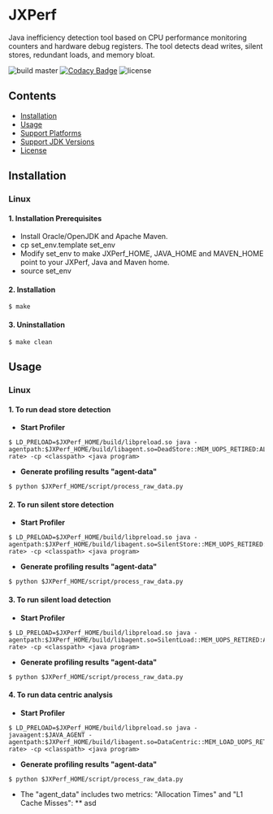# JXPerf

Java inefficiency detection tool based on CPU performance monitoring counters and hardware debug registers. The tool detects dead writes, silent stores, redundant loads, and memory bloat.

![build master](https://github.com/Xuhpclab/jxperf/workflows/build%20master/badge.svg)
[![Codacy Badge](https://api.codacy.com/project/badge/Grade/42f3be52e8a04bd19f3be986f660600e)](https://app.codacy.com/gh/Xuhpclab/jxperf?utm_source=github.com&utm_medium=referral&utm_content=Xuhpclab/jxperf&utm_campaign=Badge_Grade_Dashboard)
![license](https://img.shields.io/github/license/Xuhpclab/jxperf)

## Contents

- [Installation](#installation)
- [Usage](#usage)
- [Support Platforms](#support-platforms)
- [Support JDK Versions](#support-jdk-versions)
- [License](#license)

## Installation

### Linux

#### 1. Installation Prerequisites

* Install Oracle/OpenJDK and Apache Maven.
* cp set_env.template set_env
* Modify set_env to make JXPerf_HOME, JAVA_HOME and MAVEN_HOME point to your JXPerf, Java and Maven home.
* source set_env

#### 2. Installation
```console
$ make
```

#### 3. Uninstallation
```console
$ make clean
```

## Usage

### Linux

#### 1. To run dead store detection
* **Start Profiler**
```console
$ LD_PRELOAD=$JXPerf_HOME/build/libpreload.so java -agentpath:$JXPerf_HOME/build/libagent.so=DeadStore::MEM_UOPS_RETIRED:ALL_STORES:precise=2@<sampling rate> -cp <classpath> <java program>
```
* **Generate profiling results "agent-data"**
```console
$ python $JXPerf_HOME/script/process_raw_data.py
```

#### 2. To run silent store detection
* **Start Profiler**
```console
$ LD_PRELOAD=$JXPerf_HOME/build/libpreload.so java -agentpath:$JXPerf_HOME/build/libagent.so=SilentStore::MEM_UOPS_RETIRED:ALL_STORES:precise=2@<sampling rate> -cp <classpath> <java program>
```
* **Generate profiling results "agent-data"**
```console
$ python $JXPerf_HOME/script/process_raw_data.py
```

#### 3. To run silent load detection
* **Start Profiler**
```console
$ LD_PRELOAD=$JXPerf_HOME/build/libpreload.so java -agentpath:$JXPerf_HOME/build/libagent.so=SilentLoad::MEM_UOPS_RETIRED:ALL_LOADS:precise=2@<sampling rate> -cp <classpath> <java program>
```
* **Generate profiling results "agent-data"**
```console
$ python $JXPerf_HOME/script/process_raw_data.py
```

#### 4. To run data centric analysis
* **Start Profiler**
```console
$ LD_PRELOAD=$JXPerf_HOME/build/libpreload.so java -javaagent:$JAVA_AGENT -agentpath:$JXPerf_HOME/build/libagent.so=DataCentric::MEM_LOAD_UOPS_RETIRED:L1_MISS:precise=2@<sampling rate> -cp <classpath> <java program>
```
* **Generate profiling results "agent-data"**
```console
$ python $JXPerf_HOME/script/process_raw_data.py
```
* The "agent_data" includes two metrics: "Allocation Times" and "L1 Cache Misses":
** asd
